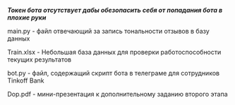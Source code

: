 ***Токен бота отсутствует дабы обезопасить себя от попадания бота в плохие руки***

main.py - файл отвечающий за запись тональности отзывов в базу данных

Train.xlsx - Небольшая база данных для проверки работоспособности текущих результатов

bot.py - файл, содержащий скрипт бота в телеграме для сотрудников Tinkoff Bank 

Dop.pdf - мини-презентация к дополнительному заданию второго этапа
